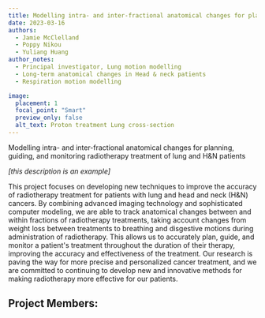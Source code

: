 ```yaml
---
title: Modelling intra- and inter-fractional anatomical changes for planning, guiding, and monitoring radiotherapy treatment of lung and H&N patients 
date: 2023-03-16
authors: 
  - Jamie McClelland
  - Poppy Nikou
  - Yuliang Huang
author_notes:
  - Principal investigator, Lung motion modelling
  - Long-term anatomical changes in Head & neck patients
  - Respiration motion modelling

image:
  placement: 1
  focal_point: "Smart"
  preview_only: false
  alt_text: Proton treatment Lung cross-section
---
```


Modelling intra- and inter-fractional anatomical changes for planning, guiding, and monitoring radiotherapy treatment of lung and H&N patients 

<!--more-->

*[this description is an example]*

This project focuses on developing new techniques to improve the accuracy of radiotherapy treatment for patients with lung and head and neck (H&N) cancers. By combining advanced imaging technology and sophisticated computer modeling, we are able to track anatomical changes between and within fractions of radiotherapy treatments, taking account changes from weight loss between treatments to breathing and disgestive motions during administration of radiotherapy. This allows us to accurately plan, guide, and monitor a patient's treatment throughout the duration of their therapy, improving the accuracy and effectiveness of the treatment. Our research is paving the way for more precise and personalized cancer treatment, and we are committed to continuing to develop new and innovative methods for making radiotherapy more effective for our patients.

## Project Members:
